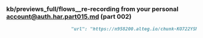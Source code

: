 ### kb/previews_full/flows__re-recording from your personal account@auth.har.part015.md (part 002)

```md
                        "url": "https://n958200.alteg.io/chunk-KO722YSM.js",
 
```

```
